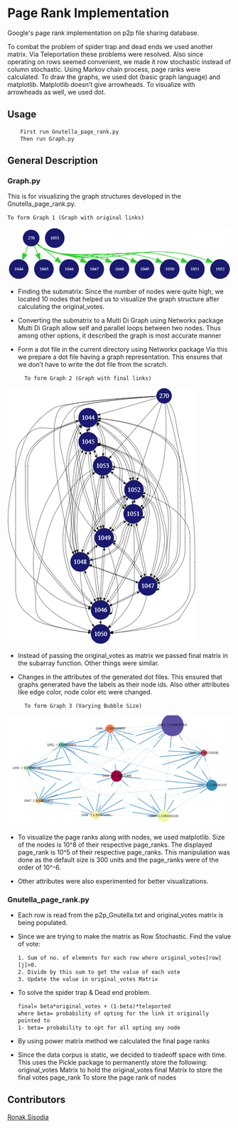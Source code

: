 
Page Rank Implementation
===========
Google's page rank implementation on p2p file sharing database. 

To combat the problem of spider trap and dead ends we used another matrix. Via Teleportation these problems were resolved. Also since operating on rows seemed convenient, we made it row stochastic instead of column stochastic. Using Markov chain process, page ranks were calculated.
To draw the graphs, we used dot (basic graph language) and matplotlib. Matplotlib doesn’t give arrowheads. To visualize with arrowheads as well, we used dot.

Usage
------
        First run Gnutella_page_rank.py
        Then run Graph.py

General Description
-------------------

### Graph.py

This is for visualizing the graph structures developed in the Gnutella_page_rank.py.

    To form Graph 1 (Graph with original links)

![alt text](https://github.com/ronak-07/PageRank/blob/master/Initial.png)

- Finding the submatrix: Since the number of nodes were quite high, we located 10 nodes that helped us to visualize the graph structure after calculating the original_votes.

- Converting the submatrix to a Multi Di Graph using Networkx package
Multi Di Graph allow self and parallel loops between two nodes. Thus among other options, it described the graph is most accurate manner 

- Form a dot file in the current directory using Networkx package
Via this we prepare a dot file having a graph representation. This ensures that we don’t have to write the dot file from the scratch.

        To form Graph 2 (Graph with final links)
        
![alt text](https://github.com/ronak-07/PageRank/blob/master/Final.png)

- Instead of passing the original_votes as matrix we passed final matrix in the subarray function. Other things were similar.

- Changes in the attributes of the generated dot files. This ensured that graphs generated have the labels as their node ids. Also other attributes like edge color, node color etc were changed.

        To form Graph 3 (Varying Bubble Size)

![alt text](https://github.com/ronak-07/PageRank/blob/master/Bubble_Spectrum.png)

- To visualize the page ranks along with nodes, we used matplotlib. Size of the nodes is 10^8 of their respective page_ranks. The displayed page_rank is 10^5 of their respective page_ranks. This manipulation was done as the default size is 300 units and the page_ranks were of the order of 10^-6.  

- Other attributes were also experimented for better visualizations.

###  Gnutella_page_rank.py
-	Each row is read from the p2p_Gnutella.txt and original_votes matrix is being populated.

-	Since we are trying to make the matrix as Row Stochastic.
    Find the value of vote:

        1. Sum of no. of elements for each row where original_votes[row][j]>0.
        2. Divide by this sum to get the value of each vote
        3. Update the value in original_votes Matrix

-	To solve the spider trap & Dead end problem.
	
        final= beta*original_votes + (1-beta)*teleported
        where beta= probability of opting for the link it originally pointed to
        1- beta= probability to opt for all opting any node

-	By using power matrix method we calculated the final page ranks

-	Since the data corpus is static, we decided to tradeoff space with time. This uses the Pickle package to permanently store the following:
        original_votes 			Matrix to hold the original_votes
        final				Matrix to store the final votes
        page_rank			To store the page rank of nodes


Contributors
-------------
[Ronak Sisodia](https://github.com/ronak-07)
